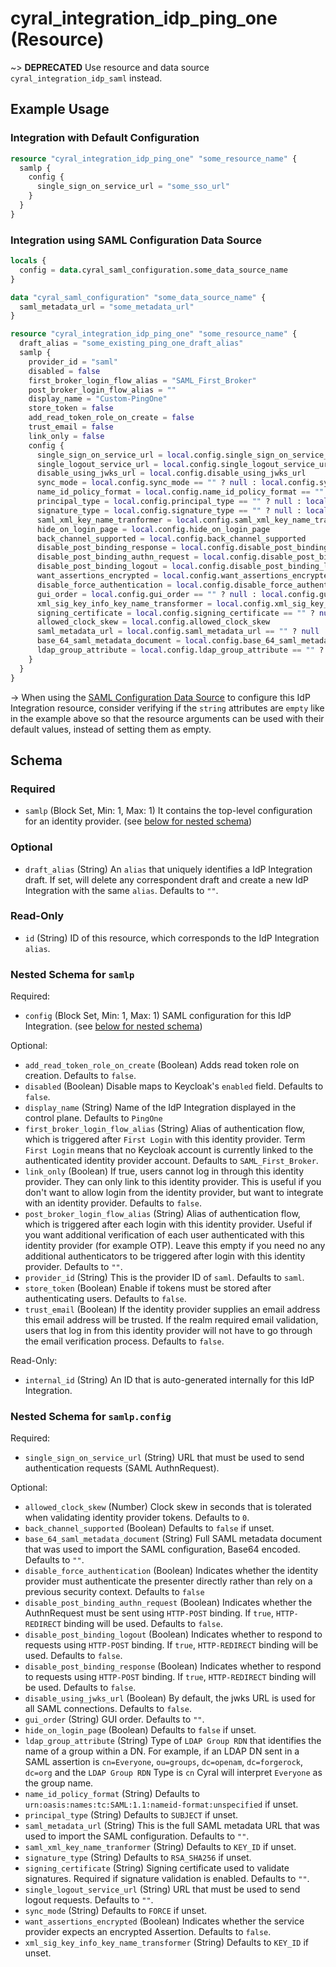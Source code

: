 # cyral_integration_idp_ping_one (Resource)

~> **DEPRECATED** Use resource and data source `cyral_integration_idp_saml` instead.

## Example Usage

### Integration with Default Configuration

```terraform
resource "cyral_integration_idp_ping_one" "some_resource_name" {
  samlp {
    config {
      single_sign_on_service_url = "some_sso_url"
    }
  }
}
```

### Integration using SAML Configuration Data Source

```terraform
locals {
  config = data.cyral_saml_configuration.some_data_source_name
}

data "cyral_saml_configuration" "some_data_source_name" {
  saml_metadata_url = "some_metadata_url"
}

resource "cyral_integration_idp_ping_one" "some_resource_name" {
  draft_alias = "some_existing_ping_one_draft_alias"
  samlp {
    provider_id = "saml"
    disabled = false
    first_broker_login_flow_alias = "SAML_First_Broker"
    post_broker_login_flow_alias = ""
    display_name = "Custom-PingOne"
    store_token = false
    add_read_token_role_on_create = false
    trust_email = false
    link_only = false
    config {
      single_sign_on_service_url = local.config.single_sign_on_service_url
      single_logout_service_url = local.config.single_logout_service_url == "" ? null : local.config.single_logout_service_url
      disable_using_jwks_url = local.config.disable_using_jwks_url
      sync_mode = local.config.sync_mode == "" ? null : local.config.sync_mode
      name_id_policy_format = local.config.name_id_policy_format == "" ? null : local.config.name_id_policy_format
      principal_type = local.config.principal_type == "" ? null : local.config.principal_type
      signature_type = local.config.signature_type == "" ? null : local.config.signature_type
      saml_xml_key_name_tranformer = local.config.saml_xml_key_name_tranformer == "" ? null : local.config.saml_xml_key_name_tranformer
      hide_on_login_page = local.config.hide_on_login_page
      back_channel_supported = local.config.back_channel_supported
      disable_post_binding_response = local.config.disable_post_binding_response
      disable_post_binding_authn_request = local.config.disable_post_binding_authn_request
      disable_post_binding_logout = local.config.disable_post_binding_logout
      want_assertions_encrypted = local.config.want_assertions_encrypted
      disable_force_authentication = local.config.disable_force_authentication
      gui_order = local.config.gui_order == "" ? null : local.config.gui_order
      xml_sig_key_info_key_name_transformer = local.config.xml_sig_key_info_key_name_transformer == "" ? null : local.config.xml_sig_key_info_key_name_transformer
      signing_certificate = local.config.signing_certificate == "" ? null : local.config.signing_certificate
      allowed_clock_skew = local.config.allowed_clock_skew
      saml_metadata_url = local.config.saml_metadata_url == "" ? null : local.config.saml_metadata_url
      base_64_saml_metadata_document = local.config.base_64_saml_metadata_document == "" ? null : local.config.base_64_saml_metadata_document
      ldap_group_attribute = local.config.ldap_group_attribute == "" ? null : local.config.ldap_group_attribute
    }
  }
}
```

-> When using the [SAML Configuration Data Source](../data-sources/saml_configuration.md) to configure this IdP Integration resource, consider verifying if the `string` attributes are `empty` like in the example above so that the resource arguments can be used with their default values, instead of setting them as empty.

<!-- schema generated by tfplugindocs -->

## Schema

### Required

-   `samlp` (Block Set, Min: 1, Max: 1) It contains the top-level configuration for an identity provider. (see [below for nested schema](#nestedblock--samlp))

### Optional

-   `draft_alias` (String) An `alias` that uniquely identifies a IdP Integration draft. If set, will delete any correspondent draft and create a new IdP Integration with the same `alias`. Defaults to `""`.

### Read-Only

-   `id` (String) ID of this resource, which corresponds to the IdP Integration `alias`.

<a id="nestedblock--samlp"></a>

### Nested Schema for `samlp`

Required:

-   `config` (Block Set, Min: 1, Max: 1) SAML configuration for this IdP Integration. (see [below for nested schema](#nestedblock--samlp--config))

Optional:

-   `add_read_token_role_on_create` (Boolean) Adds read token role on creation. Defaults to `false`.
-   `disabled` (Boolean) Disable maps to Keycloak's `enabled` field. Defaults to `false`.
-   `display_name` (String) Name of the IdP Integration displayed in the control plane. Defaults to `PingOne`
-   `first_broker_login_flow_alias` (String) Alias of authentication flow, which is triggered after `First Login` with this identity provider. Term `First Login` means that no Keycloak account is currently linked to the authenticated identity provider account. Defaults to `SAML_First_Broker`.
-   `link_only` (Boolean) If true, users cannot log in through this identity provider. They can only link to this identity provider. This is useful if you don't want to allow login from the identity provider, but want to integrate with an identity provider. Defaults to `false`.
-   `post_broker_login_flow_alias` (String) Alias of authentication flow, which is triggered after each login with this identity provider. Useful if you want additional verification of each user authenticated with this identity provider (for example OTP). Leave this empty if you need no any additional authenticators to be triggered after login with this identity provider. Defaults to `""`.
-   `provider_id` (String) This is the provider ID of `saml`. Defaults to `saml`.
-   `store_token` (Boolean) Enable if tokens must be stored after authenticating users. Defaults to `false`.
-   `trust_email` (Boolean) If the identity provider supplies an email address this email address will be trusted. If the realm required email validation, users that log in from this identity provider will not have to go through the email verification process. Defaults to `false`.

Read-Only:

-   `internal_id` (String) An ID that is auto-generated internally for this IdP Integration.

<a id="nestedblock--samlp--config"></a>

### Nested Schema for `samlp.config`

Required:

-   `single_sign_on_service_url` (String) URL that must be used to send authentication requests (SAML AuthnRequest).

Optional:

-   `allowed_clock_skew` (Number) Clock skew in seconds that is tolerated when validating identity provider tokens. Defaults to `0`.
-   `back_channel_supported` (Boolean) Defaults to `false` if unset.
-   `base_64_saml_metadata_document` (String) Full SAML metadata document that was used to import the SAML configuration, Base64 encoded. Defaults to `""`.
-   `disable_force_authentication` (Boolean) Indicates whether the identity provider must authenticate the presenter directly rather than rely on a previous security context. Defaults to `false`
-   `disable_post_binding_authn_request` (Boolean) Indicates whether the AuthnRequest must be sent using `HTTP-POST` binding. If `true`, `HTTP-REDIRECT` binding will be used. Defaults to `false`.
-   `disable_post_binding_logout` (Boolean) Indicates whether to respond to requests using `HTTP-POST` binding. If `true`, `HTTP-REDIRECT` binding will be used. Defaults to `false`.
-   `disable_post_binding_response` (Boolean) Indicates whether to respond to requests using `HTTP-POST` binding. If `true`, `HTTP-REDIRECT` binding will be used. Defaults to `false`.
-   `disable_using_jwks_url` (Boolean) By default, the jwks URL is used for all SAML connections. Defaults to `false`.
-   `gui_order` (String) GUI order. Defaults to `""`.
-   `hide_on_login_page` (Boolean) Defaults to `false` if unset.
-   `ldap_group_attribute` (String) Type of `LDAP Group RDN` that identifies the name of a group within a DN. For example, if an LDAP DN sent in a SAML assertion is `cn=Everyone`, `ou=groups`, `dc=openam`, `dc=forgerock`, `dc=org` and the `LDAP Group RDN` Type is `cn` Cyral will interpret `Everyone` as the group name.
-   `name_id_policy_format` (String) Defaults to `urn:oasis:names:tc:SAML:1.1:nameid-format:unspecified` if unset.
-   `principal_type` (String) Defaults to `SUBJECT` if unset.
-   `saml_metadata_url` (String) This is the full SAML metadata URL that was used to import the SAML configuration. Defaults to `""`.
-   `saml_xml_key_name_tranformer` (String) Defaults to `KEY_ID` if unset.
-   `signature_type` (String) Defaults to `RSA_SHA256` if unset.
-   `signing_certificate` (String) Signing certificate used to validate signatures. Required if signature validation is enabled. Defaults to `""`.
-   `single_logout_service_url` (String) URL that must be used to send logout requests. Defaults to `""`.
-   `sync_mode` (String) Defaults to `FORCE` if unset.
-   `want_assertions_encrypted` (Boolean) Indicates whether the service provider expects an encrypted Assertion. Defaults to `false`.
-   `xml_sig_key_info_key_name_transformer` (String) Defaults to `KEY_ID` if unset.
